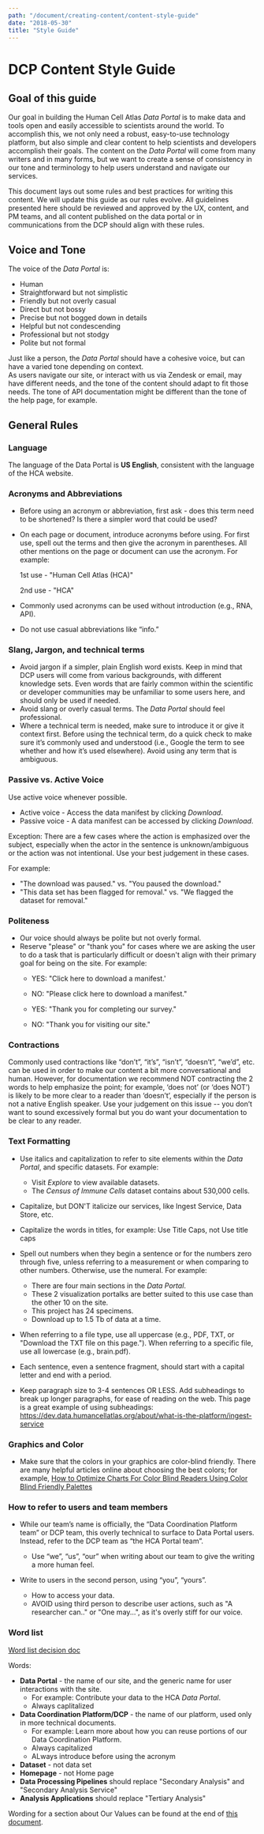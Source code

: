 ```yaml
---
path: "/document/creating-content/content-style-guide"
date: "2018-05-30"
title: "Style Guide"
---
```


# DCP Content Style Guide

## Goal of this guide 

Our goal in building the Human Cell Atlas *Data Portal* is to make data and tools open and easily accessible to scientists around the world.  To accomplish this, we not only need a robust, easy-to-use technology platform, but also simple and clear content to help scientists and developers accomplish their goals. The content on the *Data Portal* will come from many writers and in many forms, but we want to create a sense of consistency in our tone and terminology to help users understand and navigate our services.

This document lays out some rules and best practices for writing this content.  We will update this guide as our rules evolve.  All guidelines presented here should be reviewed and approved by the UX, content, and PM teams, and all content published on the data portal or in communications from the DCP should align with these rules.

## Voice and Tone

The voice of the *Data Portal* is:
* Human
* Straightforward but not simplistic 
* Friendly but not overly casual
* Direct but not bossy
* Precise but not bogged down in details
* Helpful but not condescending
* Professional but not stodgy
* Polite but not formal

Just like a person, the *Data Portal* should have a cohesive voice, but can have a varied tone depending on context.  
As users navigate our site, or interact with us via Zendesk or email, may have different needs, and the tone of the content should adapt to fit those needs. The tone of API documentation might be different than the tone of the help page, for example. 

## General Rules
### Language

The language of the Data Portal is **US English**, consistent with the language of the HCA website.

### Acronyms and Abbreviations

* Before using an acronym or abbreviation, first ask - does this term need to be shortened? Is there a simpler word that could be used?
* On each page or document, introduce acronyms before using. For first use, spell out the terms and then give the acronym in parentheses. All other mentions on the page or document can use the acronym. For example:

  1st use - "Human Cell Atlas (HCA)"
  
  2nd use - "HCA"

* Commonly used acronyms can be used without introduction (e.g., RNA, API).  
* Do not use casual abbreviations like “info.”

### Slang, Jargon, and technical terms

* Avoid jargon if a simpler, plain English word exists. Keep in mind that DCP users will come from various backgrounds, with different knowledge sets. Even words that are fairly common within the scientific or developer communities may be unfamiliar to some users here, and should only be used if needed.
* Avoid slang or overly casual terms. The *Data Portal* should feel professional.
* Where a technical term is needed, make sure to introduce it or give it context first. Before using the technical term, do a quick check to make sure it’s commonly used and understood (i.e., Google the term to see whether and how it’s used elsewhere).  Avoid using any term that is ambiguous. 

### Passive vs. Active Voice

Use active voice whenever possible.    
  * Active voice - Access the data manifest by clicking *Download*.  
  * Passive voice - A data manifest can be accessed by clicking *Download*. 

Exception: There are a few cases where the action is emphasized over the subject, especially when the actor in the sentence is unknown/ambiguous or the action was not intentional. Use your best judgement in these cases.

For example:
   * "The download was paused." vs. "You paused the download."
   * "This data set has been flagged for removal." vs. "We flagged the dataset for removal."

### Politeness
* Our voice should always be polite but not overly formal.
* Reserve "please" or "thank you" for cases where we are asking the user to do a task that is particularly difficult or doesn't align with their primary goal for being on the site. For example:
  * YES: "Click here to download a manifest.'
  * NO: "Please click here to download a manifest."
  
  * YES: "Thank you for completing our survey."
  * NO: "Thank you for visiting our site."
  
### Contractions
Commonly used contractions like “don’t”, “it’s”, “isn’t”, “doesn’t”, “we’d”, etc. can be used in order to make our content a bit more conversational and human. However, for documentation we recommend NOT contracting the 2 words to help emphasize the point; for example, ‘does not’ (or ‘does NOT’) is likely to be more clear to a reader than ‘doesn’t’, especially if the person is not a native English speaker.  Use your judgement on this issue -- you don’t want to sound excessively formal but you do want your documentation to be clear to any reader.

### Text Formatting
* Use italics and capitalization to refer to site elements within the *Data Portal*, and specific datasets. For example:
    * Visit *Explore* to view available datasets.
    * The *Census of Immune Cells* dataset contains about 530,000 cells.
    
* Capitalize, but DON'T italicize our services, like Ingest Service, Data Store, etc.

* Capitalize the words in titles, for example: Use Title Caps, not Use title caps
    
* Spell out numbers when they begin a sentence or for the numbers zero through five, unless referring to a measurement or when comparing to other numbers.  Otherwise, use the numeral. For example: 
  * There are four main sections in the *Data Portal*.
  * These 2 visualization portalks are better suited to this use case than the other 10 on the site.
  * This project has 24 specimens.
  * Download up to 1.5 Tb of data at a time.

* When referring to a file type, use all uppercase (e.g., PDF, TXT, or "Download the TXT file on this page."). When referring to a specific file, use all lowercase (e.g., brain.pdf).

* Each sentence, even a sentence fragment, should start with a capital letter and end with a period.

* Keep paragraph size to 3-4 sentences OR LESS. Add subheadings to break up longer paragraphs, for ease of reading on the web. This page is a great example of using subheadings: https://dev.data.humancellatlas.org/about/what-is-the-platform/ingest-service

### Graphics and Color
* Make sure that the colors in your graphics are color-blind friendly.  There are many helpful articles online about choosing the best colors; for example, [How to Optimize Charts For Color Blind Readers Using Color Blind Friendly Palettes](https://venngage.com/blog/color-blind-friendly-palette/)
 

### How to refer to users and team members
* While our team’s name is officially, the “Data Coordination Platform team” or DCP team, this overly technical to surface to Data Portal users.  Instead, refer to the DCP team as “the HCA Portal team”.
  * Use “we”, “us”, “our” when writing about our team to give the writing a more human feel.
  
* Write to users in the second person, using “you”, “yours”.
  * How to access your data.
  * AVOID using third person to describe user actions, such as "A researcher can.." or "One may...", as it's overly stiff for our voice.

### Word list 
[Word list decision doc](https://docs.google.com/document/d/1tEjnSrhOs_FoiSO9hDOKS9z8Qbk4kV_f9HoM-i5WCkQ/edit)

Words:
* **Data Portal** - the name of our site, and the generic name for user interactions with the site.
   * For example: Contribute your data to the HCA *Data Portal*.
   * Always caplitalized
* **Data Coordination Platform/DCP** - the name of our platform, used only in more technical documents.
  * For example: Learn more about how you can reuse portions of our Data Coordination Platform.
  * Always capitalized
  * ALways introduce before using the acronym 
* **Dataset** - not data set
* **Homepage** - not Home page
* **Data Processing Pipelines** should replace "Secondary Analysis" and "Secondary Analysis Service"  
* **Analysis Applications** should replace "Tertiary Analysis" 

Wording for a section about Our Values can be found at the end of [this document](https://docs.google.com/document/d/1xzUXnozewMhmePqYmFzfFpwoI-UdZd6ds3EFx1Cq7EQ/edit#heading=h.yrochflczb49).
